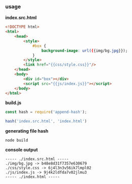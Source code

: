 ### usage

**index.src.html**

```html
<!DOCTYPE html>
<html>
    <head>
        <style>
            #box {
                background-image: url({{img/bg.jpg}});
            }
        </style>
        <link href="{{css/style.css}}"/>
    </head>
    <body>
        <div id="box"></div>
        <script src="{{js/index.js}}"></script>
    </body>
</html>
```



**build.js**

```javascript
const hash = require('append-hash');

hash('index.src.html', 'index.html')
```



**generating file hash**

```shell
node build
```



**console output**

```shell
----- ./index.src.html -----
./img/bg.jpg -> b48e8d31f7357e630679
./css/style.css -> 6j4l3n3v56ik7lmpl02
./js/index.js -> 9j4k2ldfda7v02jlmu3
----- ./index.html -----
```

